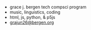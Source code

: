 - grace j. bergen tech compsci program
- music, linguistics, coding
- html, js, python, & p5js 
- grajun26@bergen.org

<!---
grajun26/grajun26 is a ✨ special ✨ repository because its `README.md` (this file) appears on your GitHub profile.
You can click the Preview link to take a look at your changes.
--->
